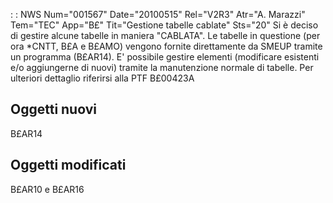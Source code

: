  :  : NWS Num="001567" Date="20100515" Rel="V2R3" Atr="A. Marazzi" Tem="TEC" App="B£" Tit="Gestione tabelle cablate" Sts="20"
Si è deciso di gestire alcune tabelle in maniera "CABLATA".
Le tabelle in questione (per ora \*CNTT, B£A e B£AMO) vengono fornite direttamente da SMEUP tramite
un programma (B£AR14).
E' possibile gestire elementi (modificare esistenti e/o aggiungerne di nuovi) tramite la manutenzione normale di tabelle.
Per ulteriori dettaglio riferirsi alla PTF B£00423A

Oggetti nuovi
-------------
B£AR14

Oggetti modificati
------------------
B£AR10 e B£AR16
